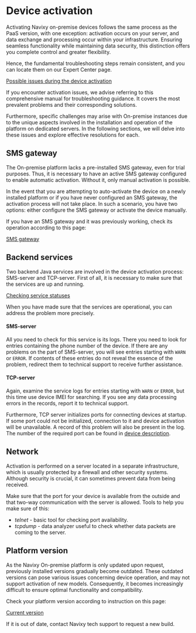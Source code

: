 # Device activation

Activating Navixy on-premise devices follows the same process as the PaaS version, with one exception: activation occurs on your server, and data exchange and processing occur within your infrastructure. Ensuring seamless functionality while maintaining data security, this distinction offers you complete control and greater flexibility.

Hence, the fundamental troubleshooting steps remain consistent, and you can locate them on our Expert Center page.

[Possible issues during the device activation](https://squaregps.atlassian.net/wiki/spaces/SC/pages/2364801025/Troubleshoot+Device+Activation)

If you encounter activation issues, we advise referring to this comprehensive manual for troubleshooting guidance. It covers the most prevalent problems and their corresponding solutions.

Furthermore, specific challenges may arise with On-premise instances due to the unique aspects involved in the installation and operation of the platform on dedicated servers. In the following sections, we will delve into these issues and explore effective resolutions for each.

## SMS gateway

The On-premise platform lacks a pre-installed SMS gateway, even for trial purposes. Thus, it is necessary to have an active SMS gateway configured to enable automatic activation. Without it, only manual activation is possible.

In the event that you are attempting to auto-activate the device on a newly installed platform or if you have never configured an SMS gateway, the activation process will not take place. In such a scenario, you have two options: either configure the SMS gateway or activate the device manually.

If you have an SMS gateway and it was previously working, check its operation according to this page:

[SMS gateway](on-premise-sms-gateway-troubleshooting.md)

## Backend services

Two backend Java services are involved in the device activation process: SMS-server and TCP-server. First of all, it is necessary to make sure that the services are up and running.

[Checking service statuses](checking-service-statuses.md)

When you have made sure that the services are operational, you can address the problem more precisely.

#### SMS-server

All you need to check for this service is its logs. There you need to look for entries containing the phone number of the device. If there are any problems on the part of SMS-server, you will see entries starting with `WARN` or `ERROR`. If contents of these entries do not reveal the essence of the problem, redirect them to technical support to receive further assistance.

#### TCP-server

Again, examine the service logs for entries starting with `WARN` or `ERROR`, but this time use device IMEI for searching. If you see any data processing errors in the records, report it to technical support.

Furthermore, TCP server initializes ports for connecting devices at startup. If some port could not be initialized, connection to it and device activation will be unavailable. A record of this problem will also be present in the log. The number of the required port can be found in [device description](https://www.navixy.com/devices/).

## Network

Activation is performed on a server located in a separate infrastructure, which is usually protected by a firewall and other security systems. Although security is crucial, it can sometimes prevent data from being received.

Make sure that the port for your device is available from the outside and that two-way communication with the server is allowed. Tools to help you make sure of this:

- *telnet* \- basic tool for checking port availability.
- *tcpdump* \- data analyzer useful to check whether data packets are coming to the server.

## Platform version

As the Navixy On-premise platform is only updated upon request, previously installed versions gradually become outdated. These outdated versions can pose various issues concerning device operation, and may not support activation of new models. Consequently, it becomes increasingly difficult to ensure optimal functionality and compatibility.

Check your platform version according to instruction on this page:

[Current version](../../../on-premise-home/qa/software-updates/current-version.md)

If it is out of date, contact Navixy tech support to request a new build.